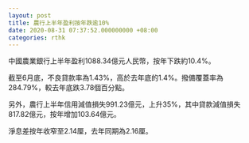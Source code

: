 ```yaml
---
layout: post
title: 農行上半年盈利按年跌逾10%
date: 2020-08-31 07:37:52.000000000 +08:00
categories: rthk
---
```


中國農業銀行上半年盈利1088.34億元人民幣，按年下跌約10.4%。

截至6月底，不良貸款率為1.43%，高於去年底的1.4%。撥備覆蓋率為284.79%，較去年底跌3.78個百分點。

另外，農行上半年信用減值損失991.23億元，上升35%，其中貸款減值損失817.82億元，按年增加103.64億元。

淨息差按年收窄至2.14厘，去年同期為2.16厘。
